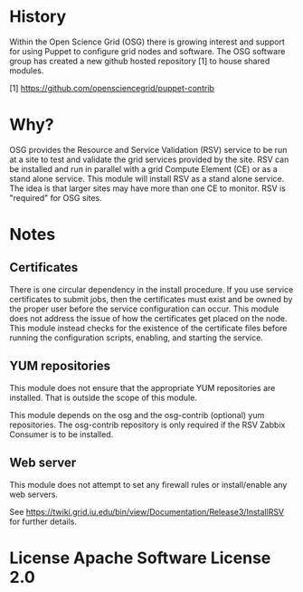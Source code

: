 # History
Within the Open Science Grid (OSG) there is growing interest and support for
using Puppet to configure grid nodes and software.  The OSG software group
has created a new github hosted repository [1] to house shared modules.

[1] https://github.com/opensciencegrid/puppet-contrib

# Why?

OSG provides the Resource and Service Validation (RSV) service to be run at
a site to test and validate the grid services provided by the site.  RSV can
be installed and run in parallel with a grid Compute Element (CE) or as a 
stand alone service.  This module will install RSV as a stand alone service.
The idea is that larger sites may have more than one CE to monitor.  RSV is
"required" for OSG sites.

# Notes

## Certificates
There is one circular dependency in the install procedure.  If you use service
certificates to submit jobs, then the certificates must exist and be owned by
the proper user before the service configuration can occur.  This module does
not address the issue of how the certificates get placed on the node.  This 
module instead checks for the existence of the certificate files before running
the configuration scripts, enabling, and starting the service.

## YUM repositories
This module does not ensure that the appropriate YUM repositories are 
installed.  That is outside the scope of this module.

This module depends on the osg and the osg-contrib (optional) yum repositories.
The osg-contrib repository is only required if the RSV Zabbix Consumer is to be
installed.

## Web server
This module does not attempt to set any firewall rules or install/enable any web
servers.

See https://twiki.grid.iu.edu/bin/view/Documentation/Release3/InstallRSV for
further details.

# License Apache Software License 2.0
